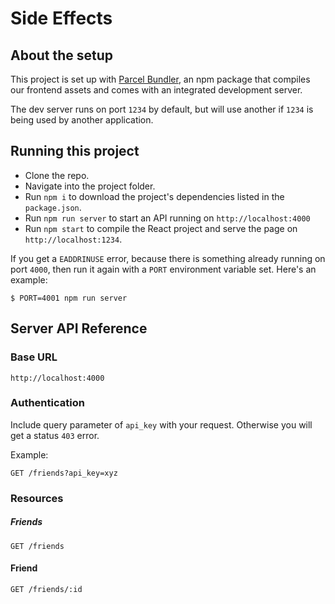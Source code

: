 # Side Effects

## About the setup

This project is set up with [Parcel Bundler](https://parceljs.org/), an npm package
that compiles our frontend assets and comes with an integrated development server.

The dev server runs on port `1234` by default, but will use another if `1234` is
being used by another application.

## Running this project

- Clone the repo.
- Navigate into the project folder.
- Run `npm i` to download the project's dependencies listed in the `package.json`.
- Run `npm run server` to start an API running on `http://localhost:4000`
- Run `npm start` to compile the React project and serve the page on `http://localhost:1234`.

If you get a `EADDRINUSE` error, because there is something already running on port `4000`, then run
it again with a `PORT` environment variable set. Here's an example:
```
$ PORT=4001 npm run server
```

## Server API Reference

### Base URL
```
http://localhost:4000
```

### Authentication

Include query parameter of `api_key` with your request. Otherwise you will get a status `403` error.

Example:
```
GET /friends?api_key=xyz
```

### Resources

##### Friends
```
GET /friends
```
#### Friend
```
GET /friends/:id
```
